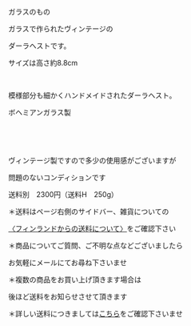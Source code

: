 <link rel="stylesheet" type="text/css" href="/assets/css/styles.css">

ガラスのもの

ガラスで作られたヴィンテージの

ダーラヘストです。

サイズは高さ約8.8cm

<img alt="" src="http://blog.cnobi.jp/v1/blog/user/71e35865e9e62f3f9d70420d6124d2ab/1454747280"/>  

模様部分も細かくハンドメイドされたダーラヘスト。

ボヘミアンガラス製

<img alt="" src="http://blog.cnobi.jp/v1/blog/user/71e35865e9e62f3f9d70420d6124d2ab/1454747281"/> 

<img alt="" src="http://blog.cnobi.jp/v1/blog/user/71e35865e9e62f3f9d70420d6124d2ab/1454747319"/>

 

ヴィンテージ製ですので多少の使用感がございますが

問題のないコンディションです

送料別　2300円（送料H　250g）

＊送料はページ右側のサイドバー、雑貨についての

[〈フィンランドからの送料について〉](https://dkzakka.github.io/2005/03/31/雑貨について.html)をご確認下さい

＊商品についてご質問、ご不明な点などございましたら

お気軽にメールにてお尋ね下さいませ

＊複数の商品をお買い上げ頂きます場合は 

後ほど送料をお知らせさせて頂きます

＊詳しい送料につきましては[こちら](http://dkzakka.blog.shinobi.jp/Entry/3385/)をご確認下さいませ